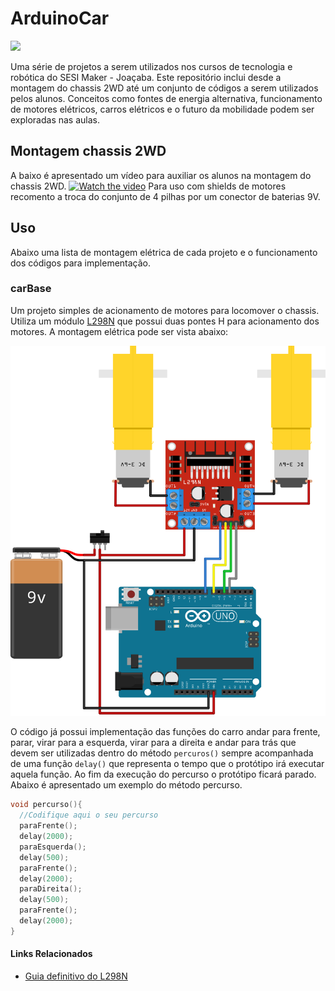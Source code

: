# ArduinoCar
<div style="display: inline_block">
  <img src="https://img.shields.io/badge/Arduino-Uno-blue">
</div>

Uma série de projetos a serem utilizados nos cursos de tecnologia e robótica do SESI Maker - Joaçaba.
Este repositório inclui desde a montagem do chassis 2WD até um conjunto de códigos a serem utilizados pelos alunos.
Conceitos como fontes de energia alternativa, funcionamento de motores elétricos, carros elétricos e o futuro da mobilidade podem ser exploradas nas aulas.

## Montagem chassis 2WD
A baixo é apresentado um vídeo para auxiliar os alunos na montagem do chassis 2WD.
[![Watch the video](https://img.youtube.com/vi/o29VYftnl4Y/maxresdefault.jpg)](https://www.youtube.com/watch?v=o29VYftnl4Y)
Para uso com shields de motores recomento a troca do conjunto de 4 pilhas por um conector de baterias 9V.

## Uso
Abaixo uma lista de montagem elétrica de cada projeto e o funcionamento dos códigos para implementação.

### carBase
Um projeto simples de acionamento de motores para locomover o chassis. Utiliza um módulo [L298N](http://www.handsontec.com/dataspecs/L298N%20Motor%20Driver.pdf) que possui duas pontes H para acionamento dos motores. A montagem elétrica pode ser vista abaixo:

![schematic](carBase/carBase.svg)

O código já possui implementação das funções do carro andar para frente, parar, virar para a esquerda, virar para a direita e andar para trás que devem ser utilizadas dentro do método ```percuros()``` sempre acompanhada de uma função ```delay()``` que representa o tempo que o protótipo irá executar aquela função. Ao fim da execução do percurso o protótipo ficará parado.
Abaixo é apresentado um exemplo do método percurso.

``` C++
void percurso(){
  //Codifique aqui o seu percurso
  paraFrente();
  delay(2000);
  paraEsquerda();
  delay(500);
  paraFrente();
  delay(2000);
  paraDireita();
  delay(500);
  paraFrente();
  delay(2000);
}
```

#### Links Relacionados
- [Guia definitivo do L298N](https://blog.eletrogate.com/guia-definitivo-de-uso-da-ponte-h-l298n/)